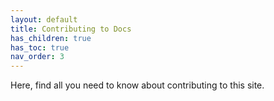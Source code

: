 ```yaml
---
layout: default
title: Contributing to Docs
has_children: true
has_toc: true
nav_order: 3
---
```


Here, find all you need to know about contributing to this site.
